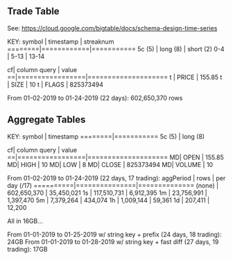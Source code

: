 ## Trade Table
See: https://cloud.google.com/bigtable/docs/schema-design-time-series

KEY:
symbol  | timestamp  | streaknum
========|============|===========
5c (5)  | long (8)   | short (2)
0-4     | 5-13       | 13-14

cf| column query    | value
==|=================|====================
t | PRICE           | 155.85
t | SIZE            | 10
t | FLAGS           | 825373494

From 01-02-2019 to 01-24-2019 (22 days): 602,650,370 rows


## Aggregate Tables
KEY:
symbol  | timestamp
========|===========
5c (5)  | long (8)

cf| column query    | value
==|=================|====================
MD| OPEN            | 155.85
MD| HIGH            | 10
MD| LOW             | 8
MD| CLOSE           | 825373494
MD| VOLUME          | 10

From 01-02-2019 to 01-24-2019 (22 days, 17 trading):
aggPeriod | rows          | per day (/17)
==========|===============|==============
(none)    | 602,650,370   | 35,450,021
1s        | 117,510,731   |  6,912,395
1m        |  23,756,991   |  1,397,470
5m        |   7,379,264   |    434,074
1h        |   1,009,144   |     59,361
1d        |     207,411   |     12,200

All in 16GB...

From 01-01-2019 to 01-25-2019 w/ string key + prefix (24 days, 18 trading): 24GB
From 01-01-2019 to 01-28-2019 w/ string key + fast diff (27 days, 19 trading): 17GB
